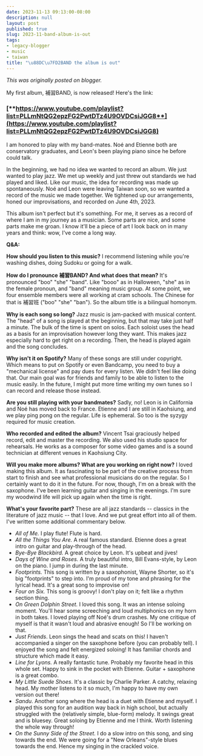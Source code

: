 ```yaml
---
date: 2023-11-13 09:13:00-08:00
description: null
layout: post
published: true
slug: 2023-11-band-album-is-out
tags:
- legacy-blogger
- music
- taiwan
title: "\u88DC\u7FD2BAND the album is out"
---
```



*This was originally posted on blogger.*

My first album, 補習BAND, is now released! Here's the link:

### [**https://www.youtube.com/playlist?list=PLLmNtQG2epzFG2PwtDTz4U9OVDCsiJGG8**](https://www.youtube.com/playlist?list=PLLmNtQG2epzFG2PwtDTz4U9OVDCsiJGG8)

I am honored to play with my band-mates. Noé and Etienne both are
conservatory graduates, and Leon's been playing piano since he before could talk.  


In the beginning, we had no idea we wanted to record an album. We just wanted to play jazz. We met up weekly and just threw out standards we had played and liked. Like our music, the idea for recording was made up spontaneously. Noé and Leon were leaving Taiwan soon, so we wanted a record of the music we made together. We tightened up our arrangements, honed our improvisations, and recorded on June 4th, 2023.  


This album isn't perfect but it's something. For me, it serves as a record of where I am in my journey as a musician. Some parts are nice, and some parts make me groan. I know it'll be a piece of art I look back on in many years and think: wow, I've come a long way.  


**Q&A:**   


**How should you listen to this music?** I recommend listening while you're washing dishes, doing Sudoku or going for a walk.

**How do I pronounce 補習BAND? And what does that mean?** It's
pronounced "boo" "she" "band". Like "booo" as in Halloween, "she" as
in the female pronoun, and "band" meaning music group. At some point, we four ensemble
members were all working at cram schools. The Chinese for that is 補習班
("boo" "she" "ban"). So the album title is a bilingual homonym.

**Why is each song so long?** Jazz music is jam-packed with musical content. The "head" of a song is played at the beginning, but that may take just half a minute. The bulk of the time is spent on solos. Each soloist uses the head as a basis for an improvisation however long they want. This makes jazz especially hard to get right on a recording. Then, the head is played again and the song concludes.

**Why isn't it on Spotify?** Many of these songs are still under copyright. Which means to put on Spotify or even Bandcamp, you need to buy a "mechanical license" and pay dues for every listen. We didn't feel like doing that. Our main goal was for friends and family to be able to listen to the music easily. In the future, I might put more time writing my own tunes so I can record and release those instead.

**Are you still playing with your bandmates?** Sadly, no! Leon is
in California and Noé has moved back to France. Etienne and I are still
in Kaohsiung, and we play ping pong on the regular. Life is ephemeral. So too is the syzygy required for music creation.  


**Who recorded and edited the album?** Vincent Tsai graciously
helped record, edit and master the recording. We also used his studio space for rehearsals. He works as a composer for some video games and is a
sound technician at different venues in Kaohsiung City.   


**Will you make more albums? What are you working on right now?** I loved making this album. It as fascinating to be part of the creative process from start to finish and see what professional musicians do on the regular. So I certainly want to do it in the future. For now, though, I'm on a break with the saxophone. I've been learning guitar and singing in the evenings. I'm sure my woodwind life will pick up again when the time is right.  


**What's your favorite part?** These are all jazz standards -- classics in the literature of jazz music -- that I love. And we put great effort into all of them. I've written some additional commentary below.  


* *All of Me.* I play flute! Flute is hard.
* *All the Things You Are.* A real famous standard. Etienne does a great intro on guitar and play-through of the head.
* *Bye-Bye Blackbird.* A great choice by Leon. It's upbeat and jives!
* *Days of Wine and Roses.* A truly beautiful intro, Bill Evans-style, by Leon on the piano. I jump in during the last minute.
* *Footprints.* This song is written by a saxophonist, Wayne Shorter, so it's big "footprints" to step into. I'm proud of my tone and phrasing for the lyrical head. It's a great song to improvise on!
* *Four on Six.* This song is groovy! I don't play on it; felt like a rhythm section thing.
* *On Green Dolphin Street.* I loved this song. It was an intense soloing moment. You'll hear some screeching and loud multiphonics on my horn in both takes. I loved playing off Noé's drum crashes. My one critique of myself is that it wasn't loud and abrasive enough! So I'll be working on that.
* *Just Friends*. Leon sings the head and scats on this! I haven't accompanied a singer on the saxophone before (you can probably tell). I enjoyed the song and felt energized soloing! It has familiar chords and structure which made it easy.
* *Line for Lyons.* A really fantastic tune. Probably my favorite head in this whole set. Happy to sink in the pocket with Etienne. Guitar + saxophone is a great combo.
* *My Little Suede Shoes*. It's a classic by Charlie Parker. A catchy, relaxing head. My mother listens to it so much, I'm happy to have my own version out there!
* *Sandu*. Another song where the head is a duet with Etienne and myself. I played this song for an audition way back in high school, but actually struggled with the (relatively simple, blue-form) melody. It swings great and is bluesey. Great soloing by Etienne and me I think. Worth listening the whole way through!
* *On the Sunny Side of the Street.* I do a slow intro on this song, and sing towards the end. We were going for a "New Orleans"-style blues towards the end. Hence my singing in the crackled voice.

